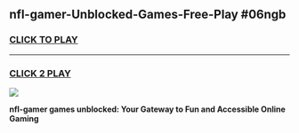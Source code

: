 
## nfl-gamer-Unblocked-Games-Free-Play #06ngb
<h3>
<a href="https://us.freeplayer.one?title=nfl-gamer&ref=9M">CLICK TO PLAY</a></h3>
<hr>

<h3>
<a href="https://us.freeplayer.one?title=nfl-gamer&ref=9M">CLICK 2 PLAY</a>
  
</h3>

<a href="https://us.freeplayer.one?title=nfl-gamer&ref=9M"><img src="https://clearcache.store/games.png"></a>


**nfl-gamer games unblocked: Your Gateway to Fun and Accessible Online Gaming**

